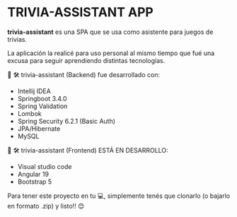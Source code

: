 # TRIVIA-ASSISTANT APP
<!-- ![quePague1](./src/assets/.jpg)   -->

**trivia-assistant** es una SPA que se usa como asistente para juegos de trivias.  

La aplicación la realicé para uso personal al mismo tiempo que fué una excusa para seguir aprendiendo distintas tecnologías.

  🧰 🛠️ trivia-assistant (Backend) fue desarrollado con:
- Intellij IDEA
- Springboot 3.4.0
- Spring Validation
- Lombok
- Spring Security 6.2.1 (Basic Auth)
- JPA/Hibernate
- MySQL
 
 🧰 🛠️ trivia-assistant (Frontend) ESTÁ EN DESARROLLO:
- Visual studio code
- Angular 19
- Bootstrap 5

Para tener este proyecto en tu 💻, simplemente tenés que clonarlo (o bajarlo en formato .zip) y listo!! 😊